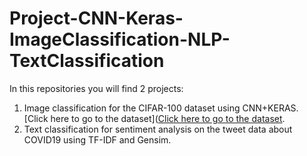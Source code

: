 # Project-CNN-Keras-ImageClassification-NLP-TextClassification
In this repositories you will find 2 projects:  
1. Image classification for the CIFAR-100 dataset using CNN+KERAS. [Click here to go to the dataset]([Click here to go to the dataset](https://www.cs.toronto.edu/~kriz/cifar.html).
2. Text classification for sentiment analysis on the tweet data about COVID19 using TF-IDF and Gensim.
